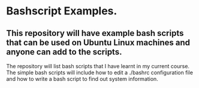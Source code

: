 # Bashscript Examples.

## This repository will have example bash scripts that can be used on Ubuntu Linux machines and anyone can add to the scripts.
The repository will list bash scripts that I have learnt in my current course. The simple bash scripts will include how to edit a ./bashrc configuration file and how to write a bash script to find out system information.
